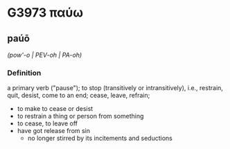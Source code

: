 # G3973 παύω

## paúō

_(pow'-o | PEV-oh | PA-oh)_

### Definition

a primary verb ("pause"); to stop (transitively or intransitively), i.e., restrain, quit, desist, come to an end; cease, leave, refrain; 

- to make to cease or desist
- to restrain a thing or person from something
- to cease, to leave off
- have got release from sin
  - no longer stirred by its incitements and seductions
